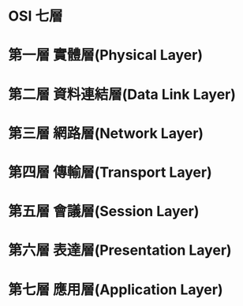 # OSI 七層
# 第一層 實體層(Physical Layer)
# 第二層 資料連結層(Data Link Layer)
# 第三層 網路層(Network Layer)
# 第四層 傳輸層(Transport Layer)
# 第五層 會議層(Session Layer)
# 第六層 表達層(Presentation Layer)
# 第七層 應用層(Application Layer)

